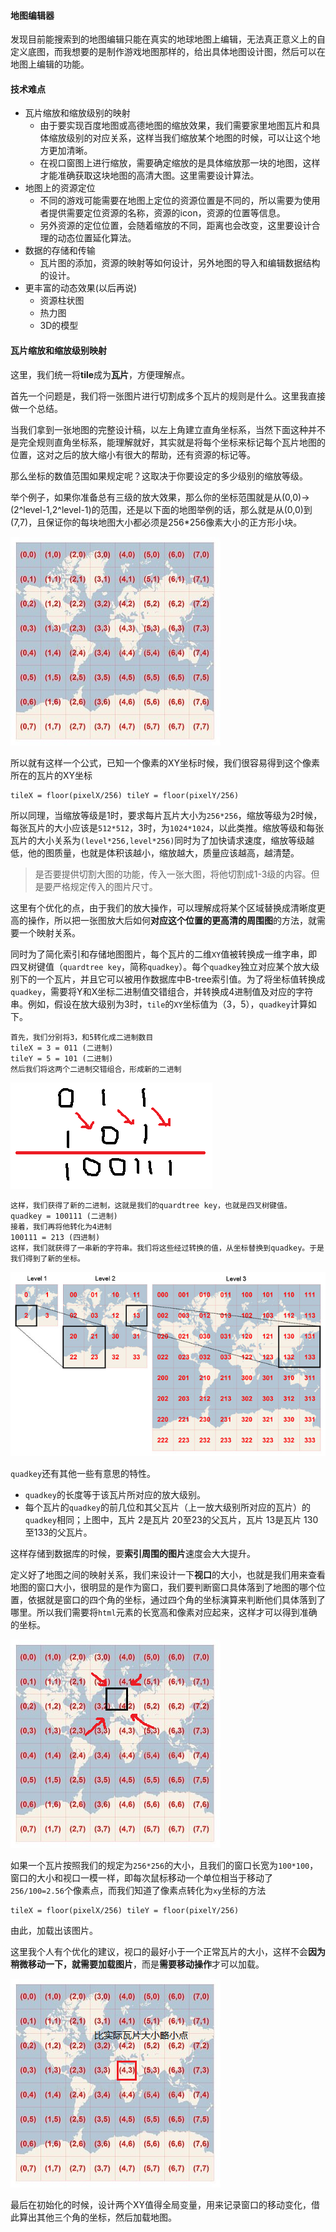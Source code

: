 #### 地图编辑器

发现目前能搜索到的地图编辑只能在真实的地球地图上编辑，无法真正意义上的自定义底图，而我想要的是制作游戏地图那样的，给出具体地图设计图，然后可以在地图上编辑的功能。

#### 技术难点

* 瓦片缩放和缩放级别的映射
  * 由于要实现百度地图或高德地图的缩放效果，我们需要家里地图瓦片和具体缩放级别的对应关系，这样当我们缩放某个地图的时候，可以让这个地方更加清晰。
  * 在视口窗图上进行缩放，需要确定缩放的是具体缩放那一块的地图，这样才能准确获取这块地图的高清大图。这里需要设计算法。
* 地图上的资源定位
  * 不同的游戏可能需要在地图上定位的资源位置是不同的，所以需要为使用者提供需要定位资源的名称，资源的icon，资源的位置等信息。
  * 另外资源的定位位置，会随着缩放的不同，距离也会改变，这里要设计合理的动态位置延化算法。
* 数据的存储和传输
  * 瓦片图的添加，资源的映射等如何设计，另外地图的导入和编辑数据结构的设计。
* 更丰富的动态效果(以后再说)
  * 资源柱状图
  * 热力图
  * 3D的模型



#### 瓦片缩放和缩放级别映射

这里，我们统一将**tile**成为**瓦片**，方便理解点。

首先一个问题是，我们将一张图片进行切割成多个瓦片的规则是什么。这里我直接做一个总结。

当我们拿到一张地图的完整设计稿，以左上角建立直角坐标系，当然下面这种并不是完全规则直角坐标系，能理解就好，其实就是将每个坐标来标记每个瓦片地图的位置，这对之后的放大缩小有很大的帮助，还有资源的标记等。

那么坐标的数值范围如果规定呢？这取决于你要设定的多少级别的缩放等级。

举个例子，如果你准备总有三级的放大效果，那么你的坐标范围就是从(0,0)->(2^level-1,2^level-1)的范围，还是以下面的地图举例的话，那么就是从(0,0)到(7,7)，且保证你的每块地图大小都必须是256*256像素大小的正方形小块。

![20151123224743365](./img/20151123224743365.jpg)

所以就有这样一个公式，已知一个像素的XY坐标时候，我们很容易得到这个像素所在的瓦片的XY坐标

```
tileX = floor(pixelX/256) tileY = floor(pixelY/256) 
```

所以同理，当缩放等级是1时，要求每片瓦片大小为`256*256`，缩放等级为2时候，每张瓦片的大小应该是`512*512`，3时，为`1024*1024`，以此类推。缩放等级和每张瓦片的大小关系为`(level*256,level*256)`同时为了加快请求速度，缩放等级越低，他的图质量，也就是体积该越小，缩放越大，质量应该越高，越清楚。

> 是否要提供切割大图的功能，传入一张大图，将他切割成1-3级的内容。但是要严格规定传入的图片尺寸。

这里有个优化的点，由于我们的放大操作，可以理解成将某个区域替换成清晰度更高的操作，所以把一张图放大后如何**对应这个位置的更高清的周围图**的方法，就需要一个映射关系。

同时为了简化索引和存储地图图片，每个瓦片的二维`XY`值被转换成一维字串，即四叉树键值（`quardtree key`，简称`quadkey`）。每个`quadkey`独立对应某个放大级别下的一个瓦片，并且它可以被用作数据库中B-tree索引值。为了将坐标值转换成`quadkey`，需要将Y和X坐标二进制值交错组合，并转换成4进制值及对应的字符串。例如，假设在放大级别为3时，`tile`的`XY`坐标值为（3，5），`quadkey`计算如下。

```
首先，我们分别将3，和5转化成二进制数目
tileX = 3 = 011 (二进制)
tileY = 5 = 101 (二进制)
然后我们将这两个二进制交错组合，形成新的二进制
```

![image-20210310195125646](./img/image-20210310195125646.png)

```
这样，我们获得了新的二进制，这就是我们的quardtree key，也就是四叉树键值。
quadkey = 100111 (二进制)
接着，我们再将他转化为4进制
100111 = 213 (四进制)
这样，我们就获得了一串新的字符串。我们将这些经过转换的值，从坐标替换到quadkey。于是我们得到了新的坐标。
```

![5cff54de-5133-4369-8680-52d2723eb756](./img/5cff54de-5133-4369-8680-52d2723eb756.jpg)

`quadkey`还有其他一些有意思的特性。

* `quadkey`的长度等于该瓦片所对应的放大级别。
* 每个瓦片的`quadkey`的前几位和其父瓦片（上一放大级别所对应的瓦片）的`quadkey`相同；上图中，瓦片 2是瓦片 20至23的父瓦片，瓦片 13是瓦片 130至133的父瓦片。

这样存储到数据库的时候，要**索引周围的图片**速度会大大提升。

定义好了地图之间的映射关系，我们来设计一下**视口**的大小，也就是我们用来查看地图的窗口大小，很明显的是作为窗口，我们要判断窗口具体落到了地图的哪个位置，依据就是窗口的四个角的坐标，通过四个角的坐标演算来判断他们具体落到了哪里。所以我们需要将`html`元素的长宽高和像素对应起来，这样才可以得到准确的坐标。

![20151123224743365](./img/20151123224743365.png)

如果一个瓦片按照我们的规定为`256*256`的大小，且我们的窗口长宽为`100*100`，窗口的大小和视口一模一样，即每次鼠标移动一个单位相当于移动了`256/100=2.56`个像素点，而我们知道了像素点转化为`xy`坐标的方法

```
tileX = floor(pixelX/256) tileY = floor(pixelY/256) 
```

由此，加载出该图片。

这里我个人有个优化的建议，视口的最好小于一个正常瓦片的大小，这样不会**因为稍微移动一下，就需要加载图片**，而是**需要移动操作**才可以加载。

![20151123224743366](./img/20151123224743366.png)

最后在初始化的时候，设计两个XY值得全局变量，用来记录窗口的移动变化，借此算出其他三个角的坐标，然后加载地图。